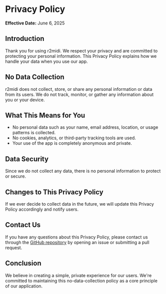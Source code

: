 # Privacy Policy

**Effective Date:** June 6, 2025

## Introduction

Thank you for using r2midi. We respect your privacy and are committed to protecting your personal information. This Privacy Policy explains how we handle your data when you use our app.

## No Data Collection

r2midi does not collect, store, or share any personal information or data from its users. We do not track, monitor, or gather any information about you or your device.

## What This Means for You

- No personal data such as your name, email address, location, or usage patterns is collected.
- No cookies, analytics, or third-party tracking tools are used.
- Your use of the app is completely anonymous and private.

## Data Security

Since we do not collect any data, there is no personal information to protect or secure.

## Changes to This Privacy Policy

If we ever decide to collect data in the future, we will update this Privacy Policy accordingly and notify users.

## Contact Us

If you have any questions about this Privacy Policy, please contact us through the [GitHub repository](https://github.com/tirans/r2midi) by opening an issue or submitting a pull request.

## Conclusion

We believe in creating a simple, private experience for our users. We're committed to maintaining this no-data-collection policy as a core principle of our application.

